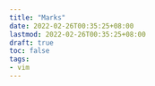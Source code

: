 ```yaml
---
title: "Marks"
date: 2022-02-26T00:35:25+08:00
lastmod: 2022-02-26T00:35:25+08:00
draft: true
toc: false
tags:
- vim
---
```


